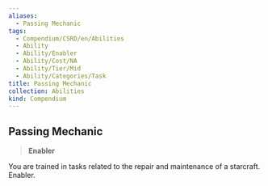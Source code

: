 ```yaml
---
aliases:
  - Passing Mechanic
tags:
  - Compendium/CSRD/en/Abilities
  - Ability
  - Ability/Enabler
  - Ability/Cost/NA
  - Ability/Tier/Mid
  - Ability/Categories/Task
title: Passing Mechanic
collection: Abilities
kind: Compendium
---
```

## Passing Mechanic  
>**Enabler**
  
You are trained in tasks related to the repair and maintenance of a starcraft. Enabler.